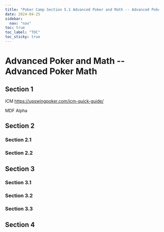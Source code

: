 ```yaml
---
title: "Poker Camp Section 5.1 Advanced Poker and Math -- Advanced Poker Math"
date: 2024-04-25
sidebar:
  nav: "nav"
toc: true
toc_label: "TOC"
toc_sticky: true
---
```


# Advanced Poker and Math -- Advanced Poker Math

## Section 1
ICM https://upswingpoker.com/icm-quick-guide/

MDF
Alpha
## Section 2
### Section 2.1
### Section 2.2


## Section 3
### Section 3.1
### Section 3.2
### Section 3.3

## Section 4
